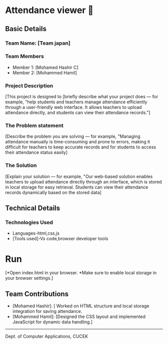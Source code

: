 # Attendance viewer 🎯


## Basic Details
### Team Name: [Team japan]


### Team Members
- Member 1: [Mohamed Hashir C] 
- Member 2: [Mohammed Hamil] 

### Project Description
[This project is designed to [briefly describe what your project does — for example, "help students and teachers manage attendance efficiently through a user-friendly web interface. It allows teachers to upload attendance directly, and students can view their attendance records."]

### The Problem statement
[Describe the problem you are solving — for example, "Managing attendance manually is time-consuming and prone to errors, making it difficult for teachers to keep accurate records and for students to access their attendance status easily]

### The Solution
[Explain your solution — for example, "Our web-based solution enables teachers to upload attendance directly through an interface, which is stored in local storage for easy retrieval. Students can view their attendance records dynamically based on the stored data]

## Technical Details
### Technologies Used

- Languages-html,css,js
- [Tools used]-Vs code,browser developer tools


# Run
[*Open index.html in your browser.
*Make sure to enable local storage in your browser settings.]

## Team Contributions
- [Mohamed Hashir]: [ Worked on HTML structure and local storage integration for saving attendance.
- [Mohammed Hamil]: [Designed the CSS layout and implemented JavaScript for dynamic data handling.]
---
Dept. of Computer Applications, CUCEK
